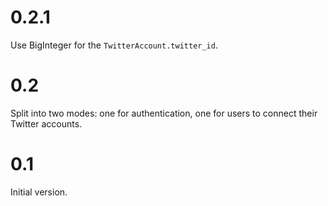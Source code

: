 
# 0.2.1

Use BigInteger for the `TwitterAccount.twitter_id`.

# 0.2

Split into two modes: one for authentication, one for users to connect their
Twitter accounts.

# 0.1

Initial version.